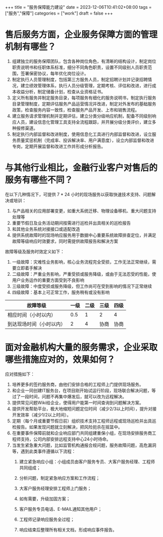 +++
title = "服务保障能力建设"
date = 2023-12-06T10:41:02+08:00
tags = ["服务","保障"]
categories = ["work"]
draft = false
+++

# 售后服务方面，企业服务保障方面的管理机制有哪些？

1. 组建独立的服务保障团队，包含各种岗位角色，有清晰的结构设计，制定岗位职责说明书和任职体系标准，细分不同角色职责，设置不同级别人员职责范围，签署保密协议，每年优化岗位设计。
2. 制定执行人员管理制度，包括第三方服务人员，制定招聘计划并记录招聘情况，建立绩效管理体系，执行人员分级管理，定期考核、评估和改进，进行成本收益分析，制定储备计划，检查从业资格证书。
3. 定义所有服务并制定服务目录，每项服务有细化的服务说明书，制定执行服务目录管理制度，定期评估服务产品运营情况并改进，制定对外发布的基础服务政策，检查服务内容一致性，检查服务产品开发、上市和销售流程。
4. 建立服务请求管理机制并定期评估，建立分类分级响应机制，配备不同级别响应人员，建设信息化管理工具支持全流程跟踪，并开展分级分类评价，建立多种报修渠道。
5. 制定执行内部监督和改进制度，使用信息化工具进行内部监督和改进，设立服务质量奖惩机制（完成率、投诉解决率、用户满意度），设立内部监督和改进专岗，定期开展监督和改进工作并形成分析报告。

# 与其他行业相比，金融行业客户对售后的服务有哪些不同？

在以下几种情况下，可提供 7 * 24 小时的现场服务以获取快速技术支持、问题解决或培训：
1. 与产品相关的应用部署变更，如重大系统迁移、物理设备移机、重大问题支持处理等
1. 重要节假日及业务活动期间按需进行巡检并出具相关的巡检报告
1. 和其他业务系统对接接口或适配改造
1. 提供系统故障时的现场响应服务用于数据中心重要系统故障排查定位，并满足故障等级响应时效要求，同时需提供故障报告和解决方案

故障等级及服务时效定义如下：

1. 一级故障：灾难性业务影响，核心业务流程完全受损，工作无法正常继续，需要立即着手解决
1. 二级故障：严重业务影响，严重受损或服务降级，或由于无法忍受的性能，使用户业务运作的重要方面受到不良影响
1. 三级故障：中度受损或服务降级，但工作尚可在受到影响的情况下正常继续
1. 四级故障：基本上可正常工作，服务稍有或没有影响

|故障等级|一级|二级|三级|四级|
|---|---|---|---|---|
|相应时间（小时以内）|0.5|1|2|4|
|到达现场时间（小时以内）|2|4|协商|协商|

# 面对金融机构大量的服务需求，企业采取哪些措施应对的，效果如何？

应对措施如下：

1. 培养更多的签约服务商，由他们安排合格的工程师上门提供现场服务。
2. 和企业一同创建IT服务台，在项目刚开始试运行阶段，现场联合解决问题，等过了一段时间，问题不再集中爆发后，就可以改为远程解决。
3. 提供常见问题Wiki给企业，使得用户能第一时间查询到问题解决方案。
4. 提供开发帮助平台，极大地缩短问题定位时间（减少2/3以上时间），提升对接开发效率（减少1/2以上时间）。
5. 定期（每个月或重要节假日前）组织技术支持工程师远程或现场巡检并出具巡检报告。如果发现问题就立刻解决，把风险扼杀在摇篮中。
6. 在重要事件保障前就和企业响应部门共同组建重保小组，在现场安排服务商工程师支持，公司内部安排远程支持中心24小时待命。
7. 当发生紧急重大问题，比如监管机构通报合规问题，服务故障问题，高危漏洞等，遇到此类事件遵循以下流程：
    1. 建立紧急响应小组：小组成员由客户服务专员、大客户服务经理、工程师共同组成；
    1. 分析问题，制定紧急响应方案和工作流程；
    1. 大客户服务经理安排工程师上门服务；

    1. 如有需要，升级加固方案；

    1. 客户服务专员电话、E-MAIL通知其他用户；

    1. 工程师记录响应服务全过程；

    1. 响应结束后整理所有相关文档，形成响应事件报告。
